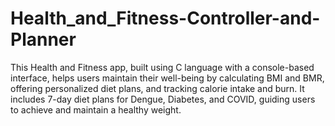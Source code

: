 # Health_and_Fitness-Controller-and-Planner
This Health and Fitness app, built using C language with a console-based interface, helps users maintain their well-being by calculating BMI and BMR, offering personalized diet plans, and tracking calorie intake and burn. It includes 7-day diet plans for Dengue, Diabetes, and COVID, guiding users to achieve and maintain a healthy weight.
